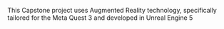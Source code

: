 This Capstone project uses Augmented Reality technology, specifically tailored for the Meta Quest 3 and developed in Unreal Engine 5